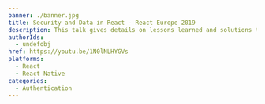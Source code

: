 ```yaml
---
banner: ./banner.jpg
title: Security and Data in React - React Europe 2019
description: This talk gives details on lessons learned and solutions the AWS Amplify team encountered over the past year when working with customers building applications, and the differences implementing across React and React Native
authorIds:
  - undefobj
href: https://youtu.be/1N0lNLHYGVs
platforms: 
  - React
  - React Native
categories: 
  - Authentication
---
```

